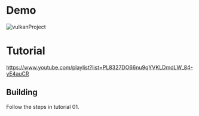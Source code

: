 # Demo
![vulkanProject](https://github.com/ricasbp/Vulkan-Project/assets/59062659/64e73350-ef6d-4641-9ed7-fabc7b7d8b0e)

# Tutorial

https://www.youtube.com/playlist?list=PL8327DO66nu9qYVKLDmdLW_84-yE4auCR

## Building

Follow the steps in tutorial 01.
